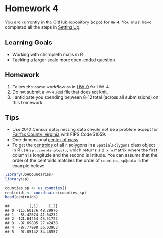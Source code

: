 Homework 4
================

You are currently in the GitHub repository (repo) for `HW-4`. You must have completed all the steps in [Setting Up](https://rudeboybert.github.io/MATH216/jekyll/update/2016/09/12/getting-started.html).

Learning Goals
--------------

-   Working with choropleth maps in R
-   Tackling a larger-scale more open-ended question

Homework
--------

1.  Follow the same workflow as in <a target="_blank" class="page-link"
    href="https://github.com/2016-09-Middlebury-Data-Science/HW-0#homework">HW-0</a> for HW-4.
2.  Do not submit a `HW-4.Rmd` file that does not knit.
3.  I anticipate you spending between 8-12 total (across all submissions) on this homework.

Tips
----

-   Use 2010 Census data; missing data should not be a problem except for [Fairfax County, Virginia](http://www.census.gov/quickfacts/table/PST045215/51059) with FIPS Code 51059.
-   One-dimensional [center of mass](http://hyperphysics.phy-astr.gsu.edu/hbase/imgmec/cm.gif).
-   To get the [centroids](https://en.wikipedia.org/wiki/Centroid) of all `n` polygons in a `SpatialPolygons` class object in R use `sp::coordinates()`, which returns a `2 x n` matrix where the first column is longitude and the second is latitude. You can assume that the order of the centroids matches the order of `counties_sp@data` in the example below:

``` r
library(USAboundaries)
library(sp)

counties_sp <- us_counties()
centroids <- coordinates(counties_sp)
head(centroids)
```

    ##         [,1]     [,2]
    ## 0 -116.60176 48.29976
    ## 1  -85.42674 41.64232
    ## 2 -121.64454 45.51723
    ## 3  -97.69895 27.42438
    ## 4  -87.77990 36.03963
    ## 5  -97.85142 34.48557
